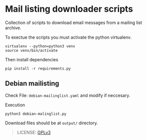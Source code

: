 # Mail listing downloader scripts

Collection of scripts to download email messages from a mailing list archive.

To exectue the scripts you must activate the python virtualenv.

```
virtualenv --python=python3 venv
source venv/bin/activate
```

Then install dependencies 

```
pip install -r requirements.py
```

## Debian mailisting

Check File: `debian-mailinglist.yaml` and modify if neccesary.

Execution

```
python3 debian-malinglist.py
```

Download files should be at `output/` directory. 

> LICENSE: [GPLv3](https://www.gnu.org/licenses/gpl-3.0.html)

